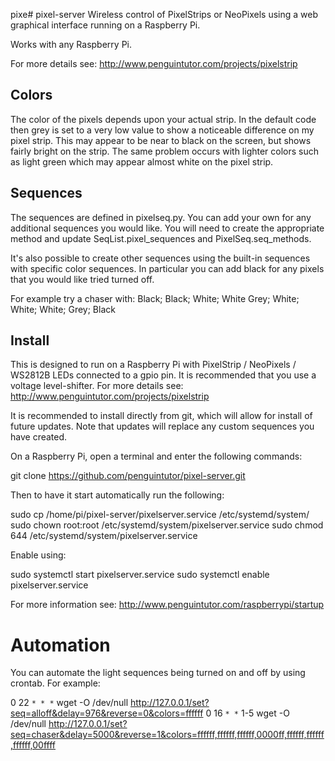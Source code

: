 pixe# pixel-server
Wireless control of PixelStrips or NeoPixels using a web graphical interface running on a Raspberry Pi.

Works with any Raspberry Pi. 

For more details see:
<http://www.penguintutor.com/projects/pixelstrip>

## Colors

The color of the pixels depends upon your actual strip. In the default code then grey is set to a very low value to show a noticeable difference on my pixel strip. This may appear to be near to black on the screen, but shows fairly bright on the strip. The same problem occurs with lighter colors such as light green which may appear almost white on the pixel strip.

## Sequences

The sequences are defined in pixelseq.py. You can add your own for any additional sequences you would like. You will need to create the appropriate method and update SeqList.pixel_sequences and PixelSeq.seq_methods.

It's also possible to create other sequences using the built-in sequences with specific color sequences. In particular you can add black for any pixels that you would like tried turned off.

For example try a chaser with:
Black; Black; White; White
Grey; White; White; White; Grey; Black

## Install

This is designed to run on a Raspberry Pi with PixelStrip / NeoPixels / WS2812B LEDs connected to a gpio pin. It is recommended that you use a voltage level-shifter.
For more details see:
<http://www.penguintutor.com/projects/pixelstrip>

It is recommended to install directly from git, which will allow for install of future updates. Note that updates will replace any custom sequences you have created.

On a Raspberry Pi, open a terminal and enter the following commands:

git clone https://github.com/penguintutor/pixel-server.git 

Then to have it start automatically run the following:

sudo cp /home/pi/pixel-server/pixelserver.service /etc/systemd/system/
sudo chown root:root /etc/systemd/system/pixelserver.service
sudo chmod 644 /etc/systemd/system/pixelserver.service

Enable using:

sudo systemctl start pixelserver.service
sudo systemctl enable pixelserver.service

For more information see: <http://www.penguintutor.com/raspberrypi/startup>

# Automation

You can automate the light sequences being turned on and off by using crontab. For example:

0 22 `* * *` wget -O /dev/null http://127.0.0.1/set?seq=alloff&delay=976&reverse=0&colors=ffffff
0 16 `* *` 1-5 wget -O /dev/null http://127.0.0.1/set?seq=chaser&delay=5000&reverse=1&colors=ffffff,ffffff,ffffff,0000ff,ffffff,ffffff,ffffff,00ffff

